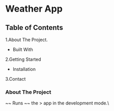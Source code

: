 # Weather App



## Table of Contents

1.About The Project.

 -  Built With
 
2.Getting Started

 -  Installation
 
3.Contact

### About The Project

~~ Runs ~~ the > app in the development mode.\

